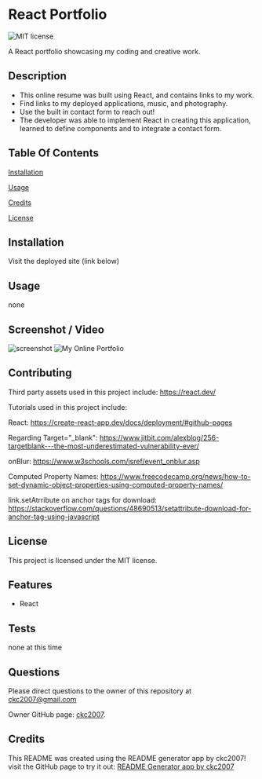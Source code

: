 # React Portfolio

![MIT license](https://img.shields.io/badge/license-MIT-blue.svg)

A React portfolio showcasing my coding and creative work.

## Description

- This online resume was built using React, and contains links to my work.
- Find links to my deployed applications, music, and photography.
- Use the built in contact form to reach out!
- The developer was able to implement React in creating this application, learned to define components and to integrate a contact form.

## Table Of Contents

[Installation](#installation)

[Usage](#usage)

[Credits](#credits)

[License](#license)

## Installation

Visit the deployed site (link below)

## Usage

none

## Screenshot / Video

![screenshot](./assets/images/screenshot.png)
![My Online Portfolio](TBD "My Online Portfolio")

## Contributing

Third party assets used in this project include:
https://react.dev/

Tutorials used in this project include:

React: https://create-react-app.dev/docs/deployment/#github-pages

Regarding Target="_blank": https://www.jitbit.com/alexblog/256-targetblank---the-most-underestimated-vulnerability-ever/

onBlur: https://www.w3schools.com/jsref/event_onblur.asp

Computed Property Names: https://www.freecodecamp.org/news/how-to-set-dynamic-object-properties-using-computed-property-names/

link.setAtrribute on anchor tags for download: https://stackoverflow.com/questions/48690513/setattribute-download-for-anchor-tag-using-javascript


## License

This project is licensed under the MIT license.

## Features

- React

## Tests

none at this time

## Questions

Please direct questions to the owner of this repository at ckc2007@gmail.com

Owner GitHub page:
[ckc2007](https://github.com/ckc2007).

## Credits

This README was created using the README generator app by ckc2007!
visit the GitHub page to try it out:
[README Generator app by ckc2007](https://github.com/ckc2007/README-Generator)
